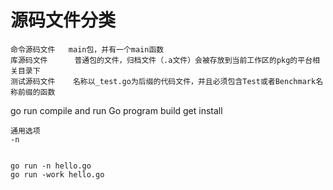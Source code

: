# 源码文件分类
    命令源码文件   main包，并有一个main函数
    库源码文件      普通包的文件，归档文件（.a文件）会被存放到当前工作区的pkg的平台相关目录下
    测试源码文件    名称以_test.go为后缀的代码文件，并且必须包含Test或者Benchmark名称前缀的函数


go 
    run  compile and run Go program
    build
    get 
    install

    通用选项
    -n


    go run -n hello.go
    go run -work hello.go 